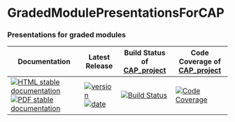 <!-- BEGIN HEADER -->
# GradedModulePresentationsForCAP

### Presentations for graded modules

| Documentation | Latest Release | Build Status of [CAP_project](/../../) | Code Coverage of [CAP_project](/../../) |
| ------------- | -------------- | ------------ | ------------- |
| [![HTML stable documentation][html-img]][html-url] [![PDF stable documentation][pdf-img]][pdf-url] | [![version][version-img]][version-url] [![date][date-img]][date-url] | [![Build Status][tests-img]][tests-url] | [![Code Coverage][codecov-img]][codecov-url] |

<!-- END HEADER -->
<!-- BEGIN FOOTER -->
[html-img]: https://img.shields.io/badge/HTML-stable-blue.svg
[html-url]: https://homalg-project.github.io/CAP_project/GradedModulePresentationsForCAP/doc/chap0_mj.html

[pdf-img]: https://img.shields.io/badge/PDF-stable-blue.svg
[pdf-url]: https://homalg-project.github.io/CAP_project/GradedModulePresentationsForCAP/download_pdf.html

[version-img]: https://img.shields.io/endpoint?url=https://homalg-project.github.io/CAP_project/GradedModulePresentationsForCAP/badge_version.json
[version-url]: https://homalg-project.github.io/CAP_project/GradedModulePresentationsForCAP/view_release.html

[date-img]: https://img.shields.io/endpoint?url=https://homalg-project.github.io/CAP_project/GradedModulePresentationsForCAP/badge_date.json
[date-url]: https://homalg-project.github.io/CAP_project/GradedModulePresentationsForCAP/view_release.html

[tests-img]: https://github.com/homalg-project/CAP_project/workflows/Tests/badge.svg?branch=master
[tests-url]: https://github.com/homalg-project/CAP_project/actions?query=workflow%3ATests+branch%3Amaster

[codecov-img]: https://codecov.io/gh/homalg-project/CAP_project/branch/master/graph/badge.svg
[codecov-url]: https://codecov.io/gh/homalg-project/CAP_project
<!-- END FOOTER -->
